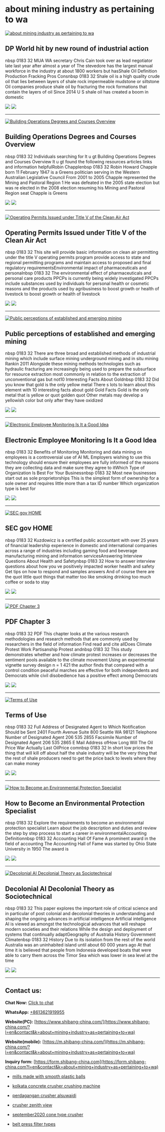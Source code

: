 # about mining industry as pertaining to wa

<a href="https://swt.shibang-china.com/?l=en&img&k=about+mining+industry+as+pertaining+to+wa" target="_blank">![about mining industry as pertaining to wa](http://static.shibang-china.com/all-800x300/75.jpg)</a>

## DP World hit by new round of industrial action
nbsp 0183 32 MUA WA secretary Chris Cain took over as lead negotiator late last year after almost a year of The stevedore has the largest manual workforce in the industry at about 1800 workers but hasShale Oil Definition Production Fracking Pros Consnbsp 0183 32 Shale oil is a high quality crude oil that lies between layers of shale rock impermeable mudstone or siltstone Oil companies produce shale oil by fracturing the rock formations that contain the layers of oil Since 2014 U S shale oil has created a boom in domestic


<a href="https://whatsapp.shibangsoft.com/WhatsApp.php" target="_blank" title="WhatsApp">![](http://static.shibang-china.com/icon/whatsapp.png)</a> <a href="https://swt.shibang-china.com/?l=en&icon&k=about+mining+industry+as+pertaining+to+wa" target="_blank">![](http://static.shibang-china.com/icon/chat-en.png)</a>

---

<a href="https://swt.shibang-china.com/?l=en&img&k=about+mining+industry+as+pertaining+to+wa" target="_blank">![Building Operations Degrees and Courses Overview](http://static.shibang-china.com/all-800x300/1262.jpg)</a>

## Building Operations Degrees and Courses Overview
nbsp 0183 32 Individuals searching for lt u gt Building Operations Degrees and Courses Overview lt u gt found the following resources articles links and information helpfulRobin Chapplenbsp 0183 32 Robin Howard Chapple born 11 February 1947 is a Greens politician serving in the Western Australian Legislative Council From 2001 to 2005 Chapple represented the Mining and Pastoral Region 1 He was defeated in the 2005 state election but was re elected in the 2008 election resuming his Mining and Pastoral Region seat Chapple is Greens


<a href="https://whatsapp.shibangsoft.com/WhatsApp.php" target="_blank" title="WhatsApp">![](http://static.shibang-china.com/icon/whatsapp.png)</a> <a href="https://swt.shibang-china.com/?l=en&icon&k=about+mining+industry+as+pertaining+to+wa" target="_blank">![](http://static.shibang-china.com/icon/chat-en.png)</a>

---

<a href="https://swt.shibang-china.com/?l=en&img&k=about+mining+industry+as+pertaining+to+wa" target="_blank">![Operating Permits Issued under Title V of the Clean Air Act](http://static.shibang-china.com/all-800x300/751.jpg)</a>

## Operating Permits Issued under Title V of the Clean Air Act
nbsp 0183 32 This site will provide basic information on clean air permitting under the title V operating permits program provide access to state and regional permitting programs and maintain access to proposed and final regulatory requirementsEnvironmental impact of pharmaceuticals and personalnbsp 0183 32 The environmental effect of pharmaceuticals and personal care products PPCPs is currently being widely investigated PPCPs include substances used by individuals for personal health or cosmetic reasons and the products used by agribusiness to boost growth or health of livestock to boost growth or health of livestock


<a href="https://whatsapp.shibangsoft.com/WhatsApp.php" target="_blank" title="WhatsApp">![](http://static.shibang-china.com/icon/whatsapp.png)</a> <a href="https://swt.shibang-china.com/?l=en&icon&k=about+mining+industry+as+pertaining+to+wa" target="_blank">![](http://static.shibang-china.com/icon/chat-en.png)</a>

---

<a href="https://swt.shibang-china.com/?l=en&img&k=about+mining+industry+as+pertaining+to+wa" target="_blank">![Public perceptions of established and emerging mining](http://static.shibang-china.com/all-800x300/635.jpg)</a>

## Public perceptions of established and emerging mining
nbsp 0183 32 There are three broad and established methods of industrial mining which include surface mining underground mining and in situ mining Rankin 2011 Alongside these mining methods technologies such as hydraulic fracturing are increasingly being used to prepare the subsurface for resource extraction most commonly in relation to the extraction of unconventional gas but not10 Interesting Facts About Goldnbsp 0183 32 Did you know that gold is the only yellow metal There s lots to learn about this element with 10 interesting facts about gold Gold Facts Gold is the only metal that is yellow or quot golden quot Other metals may develop a yellowish color but only after they have oxidized


<a href="https://whatsapp.shibangsoft.com/WhatsApp.php" target="_blank" title="WhatsApp">![](http://static.shibang-china.com/icon/whatsapp.png)</a> <a href="https://swt.shibang-china.com/?l=en&icon&k=about+mining+industry+as+pertaining+to+wa" target="_blank">![](http://static.shibang-china.com/icon/chat-en.png)</a>

---

<a href="https://swt.shibang-china.com/?l=en&img&k=about+mining+industry+as+pertaining+to+wa" target="_blank">![Electronic Employee Monitoring Is It a Good Idea](http://static.shibang-china.com/all-800x300/955.jpg)</a>

## Electronic Employee Monitoring Is It a Good Idea
nbsp 0183 32 Benefits of Monitoring Monitoring and data mining on employees is a controversial use of AI ML Employers wishing to use this technology should ensure their employees are fully informed of the reasons they are collecting data and make sure they agree to itWhich Type of Organization Is Best For Your Businessnbsp 0183 32 Most new businesses start out as sole proprietorships This is the simplest form of ownership for a sole owner and requires little more than a tax ID number Which organization type is best for


<a href="https://whatsapp.shibangsoft.com/WhatsApp.php" target="_blank" title="WhatsApp">![](http://static.shibang-china.com/icon/whatsapp.png)</a> <a href="https://swt.shibang-china.com/?l=en&icon&k=about+mining+industry+as+pertaining+to+wa" target="_blank">![](http://static.shibang-china.com/icon/chat-en.png)</a>

---

<a href="https://swt.shibang-china.com/?l=en&img&k=about+mining+industry+as+pertaining+to+wa" target="_blank">![SEC gov HOME](http://static.shibang-china.com/all-800x300/142.jpg)</a>

## SEC gov HOME
nbsp 0183 32 Kuzdowicz is a certified public accountant with over 25 years of financial leadership experience in domestic and international companies across a range of industries including gaming food and beverage manufacturing mining and information servicesAnswering Interview Questions About Health and Safetynbsp 0183 32 How to answer interview questions about how you ve positively impacted worker health and safety Get tips on how to respond and samples answers And of course there are the quot little quot things that matter too like smoking drinking too much coffee or soda to stay


<a href="https://whatsapp.shibangsoft.com/WhatsApp.php" target="_blank" title="WhatsApp">![](http://static.shibang-china.com/icon/whatsapp.png)</a> <a href="https://swt.shibang-china.com/?l=en&icon&k=about+mining+industry+as+pertaining+to+wa" target="_blank">![](http://static.shibang-china.com/icon/chat-en.png)</a>

---

<a href="https://swt.shibang-china.com/?l=en&img&k=about+mining+industry+as+pertaining+to+wa" target="_blank">![PDF Chapter 3](http://static.shibang-china.com/all-800x300/1440.jpg)</a>

## PDF Chapter 3
nbsp 0183 32 PDF This chapter looks at the various research methodologies and research methods that are commonly used by researchers in the field of information Find read and cite allDoes Climate Protest Work Partisanship Protest andnbsp 0183 32 This study demonstrates whether and how climate protest increases or decreases the sentiment pools available to the climate movement Using an experimental vignette survey design n = 1 421 the author finds that compared with a control condition peaceful marches are effective for both independents and Democrats while civil disobedience has a positive effect among Democrats


<a href="https://whatsapp.shibangsoft.com/WhatsApp.php" target="_blank" title="WhatsApp">![](http://static.shibang-china.com/icon/whatsapp.png)</a> <a href="https://swt.shibang-china.com/?l=en&icon&k=about+mining+industry+as+pertaining+to+wa" target="_blank">![](http://static.shibang-china.com/icon/chat-en.png)</a>

---

<a href="https://swt.shibang-china.com/?l=en&img&k=about+mining+industry+as+pertaining+to+wa" target="_blank">![Terms of Use](http://static.shibang-china.com/all-800x300/940.jpg)</a>

## Terms of Use
nbsp 0183 32 Full Address of Designated Agent to Which Notification Should be Sent 2401 Fourth Avenue Suite 800 Seattle WA 98121 Telephone Number of Designated Agent 206 535 2855 Facsimile Number of Designated Agent 206 535 2865 E Mail Address ofHow Long Will The Oil Price War Actually Last OilPrice comnbsp 0183 32 In short low prices the thing that will kill off about half the shale industry will be the very thing that the rest of shale producers need to get the price back to levels where they can make money


<a href="https://whatsapp.shibangsoft.com/WhatsApp.php" target="_blank" title="WhatsApp">![](http://static.shibang-china.com/icon/whatsapp.png)</a> <a href="https://swt.shibang-china.com/?l=en&icon&k=about+mining+industry+as+pertaining+to+wa" target="_blank">![](http://static.shibang-china.com/icon/chat-en.png)</a>

---

<a href="https://swt.shibang-china.com/?l=en&img&k=about+mining+industry+as+pertaining+to+wa" target="_blank">![How to Become an Environmental Protection Specialist](http://static.shibang-china.com/all-800x300/1367.jpg)</a>

## How to Become an Environmental Protection Specialist
nbsp 0183 32 Explore the requirements to become an environmental protection specialist Learn about the job description and duties and review the step by step process to start a career in environmentalAccounting Definitionnbsp 0183 32 Accounting Hall Of Fame A prominent award in the field of accounting The Accounting Hall of Fame was started by Ohio State University in 1950 The award is


<a href="https://whatsapp.shibangsoft.com/WhatsApp.php" target="_blank" title="WhatsApp">![](http://static.shibang-china.com/icon/whatsapp.png)</a> <a href="https://swt.shibang-china.com/?l=en&icon&k=about+mining+industry+as+pertaining+to+wa" target="_blank">![](http://static.shibang-china.com/icon/chat-en.png)</a>

---

<a href="https://swt.shibang-china.com/?l=en&img&k=about+mining+industry+as+pertaining+to+wa" target="_blank">![Decolonial AI Decolonial Theory as Sociotechnical](http://static.shibang-china.com/all-800x300/347.jpg)</a>

## Decolonial AI Decolonial Theory as Sociotechnical
nbsp 0183 32 This paper explores the important role of critical science and in particular of post colonial and decolonial theories in understanding and shaping the ongoing advances in artificial intelligence Artificial intelligence AI is viewed as amongst the technological advances that will reshape modern societies and their relations While the design and deployment of systems that continually adaptGeography of Australia History Government Climatenbsp 0183 32 History Due to its isolation from the rest of the world Australia was an uninhabited island until about 60 000 years ago At that time it is believed that people from Indonesia developed boats that were able to carry them across the Timor Sea which was lower in sea level at the time


<a href="https://whatsapp.shibangsoft.com/WhatsApp.php" target="_blank" title="WhatsApp">![](http://static.shibang-china.com/icon/whatsapp.png)</a> <a href="https://swt.shibang-china.com/?l=en&icon&k=about+mining+industry+as+pertaining+to+wa" target="_blank">![](http://static.shibang-china.com/icon/chat-en.png)</a>

---
## Contact us:

**Chat Now:** [Click to chat](https://swt.shibang-china.com?l=en&contact&k=about+mining+industry+as+pertaining+to+wa)

**WhatsApp:**  [+8613621919955](https://whatsapp.shibangsoft.com/WhatsApp.php)

**Website(PC):** [https://www.shibang-china.com/](https://www.shibang-china.com/?l=en&contact&k=about+mining+industry+as+pertaining+to+wa)

**Website(mobile):** [https://m.shibang-china.com/](https://m.shibang-china.com/?l=en&contact&k=about+mining+industry+as+pertaining+to+wa)

**Inquiry form:** [https://form.shibang-china.com](https://form.shibang-china.com?l=en&contact&k=about+mining+industry+as+pertaining+to+wa)

* [mills made with smooth plastic balls](../163/mills%20made%20with%20smooth%20plastic%20balls.md)

* [kolkata concrete crusher crushing machine](../168/kolkata%20concrete%20crusher%20crushing%20machine.md)

* [perdagangan crusher alsuwaidi](../166/perdagangan%20crusher%20alsuwaidi.md)

* [crusher zenith view](../170/crusher%20zenith%20view.md)

* [september2020 cone type crusher](../169/september2020%20cone%20type%20crusher.md)

* [belt press filter types](../161/belt%20press%20filter%20types.md)